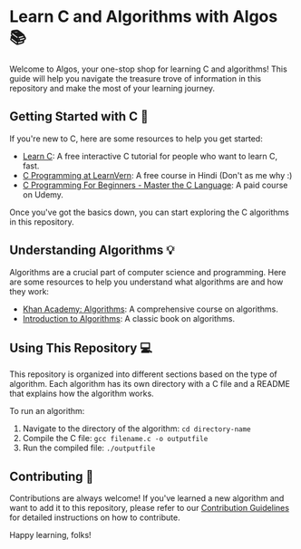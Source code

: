 # Learn C and Algorithms with Algos :books:

Welcome to Algos, your one-stop shop for learning C and algorithms! This guide will help you navigate the treasure trove of information in this repository and make the most of your learning journey.

## Getting Started with C :rocket:

If you're new to C, here are some resources to help you get started:

- [Learn C](https://www.learn-c.org/): A free interactive C tutorial for people who want to learn C, fast.
- [C Programming at LearnVern](https://www.learnvern.com/c-programming-tutorial): A free course in Hindi (Don't as me why :)
- [C Programming For Beginners - Master the C Language](https://www.udemy.com/course/c-programming-for-beginners-/): A paid course on Udemy.

Once you've got the basics down, you can start exploring the C algorithms in this repository.

## Understanding Algorithms :bulb:

Algorithms are a crucial part of computer science and programming. Here are some resources to help you understand what algorithms are and how they work:

- [Khan Academy: Algorithms](https://www.khanacademy.org/computing/computer-science/algorithms): A comprehensive course on algorithms.
- [Introduction to Algorithms](https://www.amazon.com/Introduction-Algorithms-3rd-MIT-Press/dp/0262033844): A classic book on algorithms.

## Using This Repository :computer:

This repository is organized into different sections based on the type of algorithm. Each algorithm has its own directory with a C file and a README that explains how the algorithm works.

To run an algorithm:

1. Navigate to the directory of the algorithm: `cd directory-name`
2. Compile the C file: `gcc filename.c -o outputfile`
3. Run the compiled file: `./outputfile`

## Contributing :handshake:

Contributions are always welcome! If you've learned a new algorithm and want to add it to this repository, please refer to our [Contribution Guidelines](./CONTRIBUTING.md) for detailed instructions on how to contribute.

Happy learning, folks!
